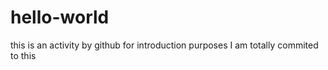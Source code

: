 # hello-world
this is an activity by github for introduction purposes
I am totally commited to this
